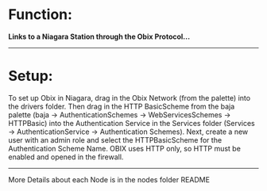 # Function: 
**Links to a Niagara Station through the Obix Protocol...**

---
# Setup: 
To set up Obix in Niagara, drag in the Obix Network (from the palette) into the drivers folder. Then drag in the HTTP BasicScheme from the baja palette (baja -> AuthenticationSchemes -> WebServicesSchemes -> HTTPBasic) into the Authentication Service in the Services folder (Services -> AuthenticationService -> Authentication Schemes). Next, create a new user with an admin role and select the HTTPBasicScheme for the Authentication Scheme Name. OBIX uses HTTP only, so HTTP must be enabled and opened in the firewall.

---
More Details about each Node is in the nodes folder README
